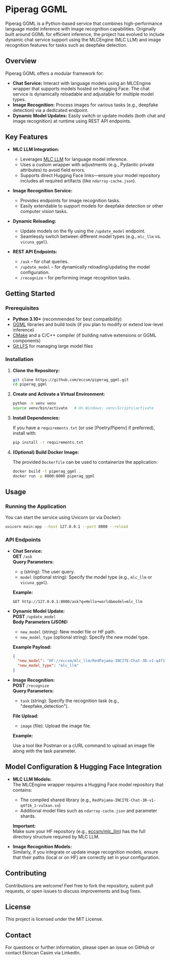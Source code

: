 # Piperag GGML

Piperag GGML is a Python-based service that combines high-performance language model inference with image recognition capabilities. Originally built around GGML for efficient inference, the project has evolved to include dynamic chat service support using the MLCEngine (MLC LLM) and image recognition features for tasks such as deepfake detection.

## Overview

Piperag GGML offers a modular framework for:
- **Chat Service:** Interact with language models using an MLCEngine wrapper that supports models hosted on Hugging Face. The chat service is dynamically reloadable and adjustable for multiple model types.
- **Image Recognition:** Process images for various tasks (e.g., deepfake detection) via a dedicated endpoint.
- **Dynamic Model Updates:** Easily switch or update models (both chat and image recognition) at runtime using REST API endpoints.

## Key Features

- **MLC LLM Integration:**  
  - Leverages [MLC LLM](https://huggingface.co/eccsm/mlc_llm) for language model inference.
  - Uses a custom wrapper with adjustments (e.g., Pydantic private attributes) to avoid field errors.
  - Supports direct Hugging Face links—ensure your model repository includes all required artifacts (like `ndarray-cache.json`).

- **Image Recognition Service:**  
  - Provides endpoints for image recognition tasks.
  - Easily extendable to support models for deepfake detection or other computer vision tasks.
  
- **Dynamic Reloading:**  
  - Update models on the fly using the `/update_model` endpoint.
  - Seamlessly switch between different model types (e.g., `mlc_llm` vs. `vicuna_ggml`).

- **REST API Endpoints:**  
  - `/ask` – for chat queries.
  - `/update_model` – for dynamically reloading/updating the model configuration.
  - `/recognize` – for performing image recognition tasks.

## Getting Started

### Prerequisites

- **Python 3.10+** (recommended for best compatibility)
- [GGML](https://github.com/ggerganov/ggml) libraries and build tools (if you plan to modify or extend low-level inference)
- [CMake](https://cmake.org) and a C/C++ compiler (if building native extensions or GGML components)
- [Git LFS](https://git-lfs.github.com) for managing large model files

### Installation

1. **Clone the Repository:**

   ```bash
   git clone https://github.com/eccsm/piperag_ggml.git
   cd piperag_ggml
   ```

2. **Create and Activate a Virtual Environment:**

   ```bash
   python -m venv venv
   source venv/bin/activate   # On Windows: venv\Scripts\activate
   ```

3. **Install Dependencies:**

   If you have a `requirements.txt` (or use [Poetry/Pipenv] if preferred), install with:

   ```bash
   pip install -r requirements.txt
   ```

4. **(Optional) Build Docker Image:**

   The provided `Dockerfile` can be used to containerize the application:

   ```bash
   docker build -t piperag_ggml .
   docker run -p 8000:8000 piperag_ggml
   ```

## Usage

### Running the Application

You can start the service using Uvicorn (or via Docker):

```bash
uvicorn main:app --host 127.0.0.1 --port 8000 --reload
```

### API Endpoints

- **Chat Service:**  
  **GET** `/ask`  
  **Query Parameters:**
  - `q` (string): The user query.
  - `model` (optional string): Specify the model type (e.g., `mlc_llm` or `vicuna_ggml`).

  **Example:**

  ```
  GET http://127.0.0.1:8000/ask?q=Hello+world&model=mlc_llm
  ```

- **Dynamic Model Update:**  
  **POST** `/update_model`  
  **Body Parameters (JSON):**
  - `new_model` (string): New model file or HF path.
  - `new_model_type` (optional string): Specify the new model type.
  
  **Example Payload:**

  ```json
  {
    "new_model": "HF://eccsm/mlc_llm/RedPajama-INCITE-Chat-3B-v1-q4f16_1",
    "new_model_type": "mlc_llm"
  }
  ```

- **Image Recognition:**  
  **POST** `/recognize`  
  **Query Parameters:**
  - `task` (string): Specify the recognition task (e.g., "deepfake_detection").
  
  **File Upload:**
  - `image` (file): Upload the image file.

  **Example:**

  Use a tool like Postman or a cURL command to upload an image file along with the task parameter.

## Model Configuration & Hugging Face Integration

- **MLC LLM Models:**  
  The MLCEngine wrapper requires a Hugging Face model repository that contains:
  - The compiled shared library (e.g., `RedPajama-INCITE-Chat-3B-v1-q4f16_1-vulkan.so`)
  - Additional model files such as `ndarray-cache.json` and parameter shards.

  **Important:**  
  Make sure your HF repository (e.g., [eccsm/mlc_llm](https://huggingface.co/eccsm/mlc_llm)) has the full directory structure required by MLC LLM.

- **Image Recognition Models:**  
  Similarly, if you integrate or update image recognition models, ensure that their paths (local or on HF) are correctly set in your configuration.

## Contributing

Contributions are welcome! Feel free to fork the repository, submit pull requests, or open issues to discuss improvements and bug fixes.

## License

This project is licensed under the MIT License.

## Contact

For questions or further information, please open an issue on GitHub or contact Ekincan Casim via LinkedIn.

